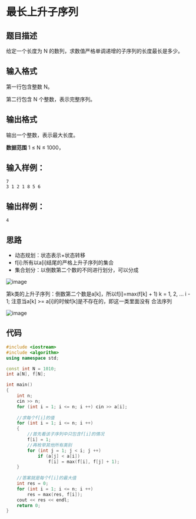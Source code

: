 # 最长上升子序列
## 题目描述
给定一个长度为 N 的数列，求数值严格单调递增的子序列的长度最长是多少。

## 输入格式
第一行包含整数 N。

第二行包含 N 个整数，表示完整序列。

## 输出格式
输出一个整数，表示最大长度。

**数据范围**
1 ≤ N ≤ 1000，

## 输入样例：
```
7
3 1 2 1 8 5 6
```

## 输出样例：
```
4
```
## 思路
* 动态规划：状态表示+状态转移
* f[i]:所有以a[i]结尾的严格上升子序列的集合
* 集合划分：以倒数第二个数的不同进行划分，可以分成

![image](https://user-images.githubusercontent.com/45890998/166101309-1849a6bf-6283-4fd4-bfd3-a3a6a8687f64.png)

第k类的上升子序列：倒数第二个数是a[k]，所以f[i]=max(f[k] + 1) k = 1, 2, ... i - 1;
注意当a[k] >= a[i]的时候f[k]是不存在的，即这一类里面没有 合法序列

![image](https://user-images.githubusercontent.com/45890998/166101409-44f1c77f-1300-43ec-a429-593edda96356.png)


## 代码
```c++
#include <iostream>
#include <algorithm>
using namespace std;

const int N = 1010;
int a[N], f[N];

int main()
{
    int n;
    cin >> n;
    for (int i = 1; i <= n; i ++) cin >> a[i];
    
    //求每个f[i]的值
    for (int i = 1; i <= n; i ++)
    {
        //首先看该子序列中只包含f[i]的情况
        f[i] = 1;
        //再枚举其他所有类别
        for (int j = 1; j < i; j ++)
            if (a[j] < a[i])
                f[i] = max(f[i], f[j] + 1);
    }
    
    //答案就是每个f[i]的最大值
    int res = 0;
    for (int i = 1; i <= n; i ++)
        res = max(res, f[i]);
    cout << res << endl;
    return 0;
}
```
